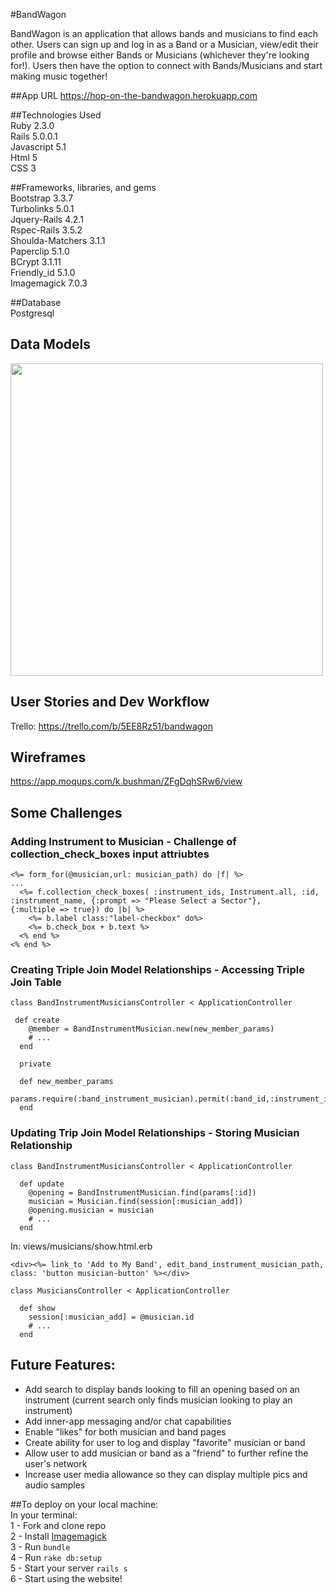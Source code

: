 #BandWagon

BandWagon is an application that allows bands and musicians to find each other. Users can sign up and log in as a Band or a Musician, view/edit their profile and browse either Bands or Musicians (whichever they're looking for!). Users then have the option to connect with Bands/Musicians and start making music together!

##App URL
https://hop-on-the-bandwagon.herokuapp.com

##Technologies Used <br>
Ruby 2.3.0 <br>
Rails 5.0.0.1 <br>
Javascript 5.1 <br>
Html 5 <br>
CSS 3 <br>



##Frameworks, libraries, and gems <br>
Bootstrap 3.3.7<br>
Turbolinks 5.0.1<br>
Jquery-Rails 4.2.1<br>
Rspec-Rails 3.5.2<br>
Shoulda-Matchers 3.1.1<br>
Paperclip 5.1.0<br>
BCrypt 3.1.11<br>
Friendly_id 5.1.0<br>
Imagemagick 7.0.3<br>




##Database <br>
Postgresql



## Data Models
<img src='https://lh3.googleusercontent.com/-4JsB928H8YxlR5l1Ygq7fH91-x85i7k0s4WZCDCTS86Jkw4BGCUbop_55InkZQl_zC13FbQUCAtfe3jhs1lwICzQCQl779iA56DVWxOIq-MLgV9qS5FK1JSdqh2Gz0P3O1Hqw8hnDLCKnDkqILgmM9x2mNKzTRdFLVVyYBcI7y_wY6M8hywiB_sKQFe_erjww24IrNV11GuOl-Qb6yDkIwWcIdDtMbHO8pZR1WHnsI5ZvgmBezugeeFgvgOkdPqfRBgIh-Vatq_yTjgaBCXthWvJ0TBSz1Fr3aKhMkENiCbT5AOX5TK2r2YNq6CHbCm7ENNnzyD-0ltDOrzTN68CGmHMtfeAo3WgCOzwsUV5sTJAWjuXPp44eDN90HMCAsjkYBV-aOZnr1V8BbOXETK1W8X5PBojGnIZ1snaqlalijXI8L_WN6VAI-xaa6OgYEGM63494uMx4mq7N0v0EK2OcJ8_H9B4g6SYmctEdJrT5kcHyMEwysdie7Ha8VWzOOq2kt1r5LCB-Et40279hNxQSlhS4ZTb1Gvj9EM73zp9a-qsmDIphAp-whngbqwKOGaDjUYVqE0=w2554-h1398' height='500'>



## User Stories and Dev Workflow
Trello: https://trello.com/b/5EE8Rz51/bandwagon



## Wireframes
https://app.moqups.com/k.bushman/ZFgDqhSRw6/view



## Some Challenges

### Adding Instrument to Musician - Challenge of collection_check_boxes input attriubtes
```
<%= form_for(@musician,url: musician_path) do |f| %>
...
  <%= f.collection_check_boxes( :instrument_ids, Instrument.all, :id, :instrument_name, {:prompt => "Please Select a Sector"},     {:multiple => true}) do |b| %>
    <%= b.label class:"label-checkbox" do%>
    <%= b.check_box + b.text %>
  <% end %>
<% end %>
```
### Creating Triple Join Model Relationships - Accessing Triple Join Table
```
class BandInstrumentMusiciansController < ApplicationController
 
 def create
    @member = BandInstrumentMusician.new(new_member_params)
    # ... 
  end
```
```
  private

  def new_member_params
    params.require(:band_instrument_musician).permit(:band_id,:instrument_id,:musician_id)
  end
```
### Updating Trip Join Model Relationships - Storing Musician Relationship 
```
class BandInstrumentMusiciansController < ApplicationController

  def update
    @opening = BandInstrumentMusician.find(params[:id])
    musician = Musician.find(session[:musician_add])
    @opening.musician = musician
    # ...
  end
```
In: views/musicians/show.html.erb
```
<div><%= link_to 'Add to My Band', edit_band_instrument_musician_path, class: 'button musician-button' %></div>
```
```
class MusiciansController < ApplicationController

  def show
    session[:musician_add] = @musician.id
    # ...
  end
```

## Future Features:
* Add search to display bands looking to fill an opening based on an instrument (current search only finds musician looking to play an instrument) <br>
* Add inner-app messaging and/or chat capabilities <br>
* Enable "likes" for both musician and band pages <br>
* Create ability for user to log and display "favorite" musician or band <br>
* Allow user to add musician or band as a "friend" to further refine the user's network <br>
* Increase user media allowance so they can display multiple pics and audio samples <br>


##To deploy on your local machine:<br>
In your terminal:<br>
1 - Fork and clone repo <br>
2 - Install <a href="http://www.imagemagick.org/script/install-source.php">Imagemagick</a> <br>
3 - Run ```bundle``` <br>
4 - Run ```rake db:setup``` <br>
5 - Start your server ```rails s```<br>
6 - Start using the website! <br>
